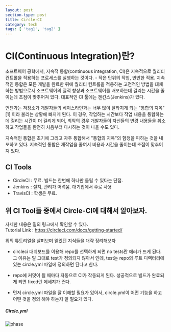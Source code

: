 ```yaml
---
layout: post
section-type: post
title: Circle-CI
category: tech
tags: [ 'tag1', 'tag2' ]
---
```


# CI(Continuous Integration)란?

  소프트웨어 공학에서, 지속적 통합(continuous integration, CI)은 지속적으로 퀄리티 컨트롤을 적용하는 프로세스를 실행하는 것이다. - 작은 단위의 작업, 빈번한 적용. 지속적인 통합은 모든 개발을 완료한 뒤에 퀄리티 컨트롤을 적용하는 고전적인 방법을 대체하는 방법으로서 소프트웨어의 질적 향상과 소프트웨어를 배포하는데 걸리는 시간을 줄이는데 초점이 맞추어져 있다. 대표적인 CI 툴에는 젠킨스(Jenkins)가 있다.

  언젠가는 저장소가 개발자들의 베이스라인과는 너무 많이 달라지게 되는 "통합의 지옥"[1] 이라 불리는 상황에 빠지게 된다. 이 경우, 작업하는 시간보다 작업 내용을 통합하는데 걸리는 시간이 더 걸리게 되어, 최악의 경우 개발자들이 자신들의 변경 내용들을 취소하고 작업들을 완전히 처음부터 다시하는 것이 나을 수도 있다.

  지속적인 통합은 초기에 그리고 자주 통합해서 "통합의 지옥"의 함정을 피하는 것을 내포하고 있다. 지속적인 통합은 재작업을 줄여서 비용과 시간을 줄이는데 초점이 맞추어져 있다.

## CI Tools
* CircleCI : 무료. 빌드는 한번에 하나만 돌릴 수 있다는 단점.
* Jenkins : 설치, 관리가 어려움. 대기업에서 주로 사용
* TravisCI : 학생은 무료.

## 위 CI Tool들 중에서 Circle-CI에 대해서 알아보자.

자세한 내용은 밑의 링크에서 확인할 수 있다.<br>
Tutorial Link : https://circleci.com/docs/getting-started/

위의 튜토리얼을 살펴보며 얻었던 지식들을 대략 정리해보자

* circleci 대쉬보드를 이용해 repo를 선택하게 되면 no tests란 에러가 뜨게 된다. 그 이유는 말 그대로 test가 정의되지 않아서 인데, test는 repo의 루트 디렉터리에 있는 circle.yml 파일에 정의하면 된다고 한다.

* repo에 커밋이 될 때마다 자동으로 CI가 작동되게 된다. 성공적으로 빌드가 완료되게 되면 fixed란 메세지가 뜬다.

* 먼저 circle.yml 파일을 잘 이해할 필요가 있어서, circle.yml이 어떤 기능을 하고 어떤 것을 정의 해야 하는지 알 필요가 있다.

##### Circle.yml
![phase](/screenshot/test_phase.png)
